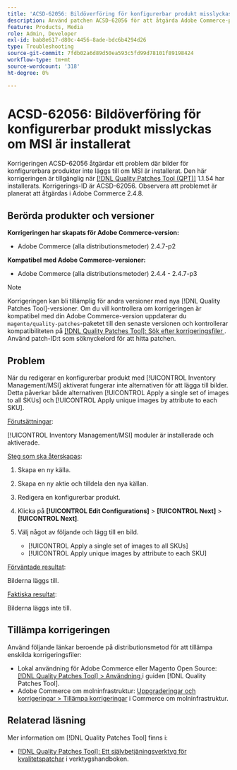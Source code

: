 ```yaml
---
title: 'ACSD-62056: Bildöverföring för konfigurerbar produkt misslyckas om MSI är installerat'
description: Använd patchen ACSD-62056 för att åtgärda Adobe Commerce-problemet där bilder för konfigurerbara produkter inte läggs till om MSI är installerat.
feature: Products, Media
role: Admin, Developer
exl-id: bab8e617-d80c-4456-8ade-bdc6b4294d26
type: Troubleshooting
source-git-commit: 7fdb02a6d89d50ea593c5fd99d78101f89198424
workflow-type: tm+mt
source-wordcount: '318'
ht-degree: 0%

---
```


# ACSD-62056: Bildöverföring för konfigurerbar produkt misslyckas om MSI är installerat

Korrigeringen ACSD-62056 åtgärdar ett problem där bilder för konfigurerbara produkter inte läggs till om MSI är installerat. Den här korrigeringen är tillgänglig när [[!DNL Quality Patches Tool (QPT)]](/help/tools/quality-patches-tool/quality-patches-tool-to-self-serve-quality-patches.md) 1.1.54 har installerats. Korrigerings-ID är ACSD-62056. Observera att problemet är planerat att åtgärdas i Adobe Commerce 2.4.8.

## Berörda produkter och versioner

**Korrigeringen har skapats för Adobe Commerce-version:**

* Adobe Commerce (alla distributionsmetoder) 2.4.7-p2

**Kompatibel med Adobe Commerce-versioner:**

* Adobe Commerce (alla distributionsmetoder) 2.4.4 - 2.4.7-p3

>[!NOTE]
>
>Korrigeringen kan bli tillämplig för andra versioner med nya [!DNL Quality Patches Tool]-versioner. Om du vill kontrollera om korrigeringen är kompatibel med din Adobe Commerce-version uppdaterar du `magento/quality-patches`-paketet till den senaste versionen och kontrollerar kompatibiliteten på [[!DNL Quality Patches Tool]: Sök efter korrigeringsfiler ](https://experienceleague.adobe.com/tools/commerce-quality-patches/index.html?lang=sv-SE). Använd patch-ID:t som söknyckelord för att hitta patchen.

## Problem

När du redigerar en konfigurerbar produkt med [!UICONTROL Inventory Management/MSI] aktiverat fungerar inte alternativen för att lägga till bilder. Detta påverkar både alternativen [!UICONTROL Apply a single set of images to all SKUs] och [!UICONTROL Apply unique images by attribute to each SKU].

<u>Förutsättningar</u>:

[!UICONTROL Inventory Management/MSI] moduler är installerade och aktiverade.

<u>Steg som ska återskapas</u>:

1. Skapa en ny källa.
1. Skapa en ny aktie och tilldela den nya källan.
1. Redigera en konfigurerbar produkt.
1. Klicka på **[!UICONTROL Edit Configurations]** > **[!UICONTROL Next]** > **[!UICONTROL Next]**.
1. Välj något av följande och lägg till en bild.

   * [!UICONTROL Apply a single set of images to all SKUs]
   * [!UICONTROL Apply unique images by attribute to each SKU]

<u>Förväntade resultat</u>:

Bilderna läggs till.

<u>Faktiska resultat</u>:

Bilderna läggs inte till.

## Tillämpa korrigeringen

Använd följande länkar beroende på distributionsmetod för att tillämpa enskilda korrigeringsfiler:

* Lokal användning för Adobe Commerce eller Magento Open Source: [[!DNL Quality Patches Tool] > Användning ](/help/tools/quality-patches-tool/usage.md) i guiden [!DNL Quality Patches Tool].
* Adobe Commerce om molninfrastruktur: [Uppgraderingar och korrigeringar > Tillämpa korrigeringar](https://experienceleague.adobe.com/docs/commerce-cloud-service/user-guide/develop/upgrade/apply-patches.html?lang=sv-SE) i Commerce om molninfrastruktur.

## Relaterad läsning

Mer information om [!DNL Quality Patches Tool] finns i:

* [[!DNL Quality Patches Tool]: Ett självbetjäningsverktyg för kvalitetspatchar](/help/tools/quality-patches-tool/quality-patches-tool-to-self-serve-quality-patches.md) i verktygshandboken.
